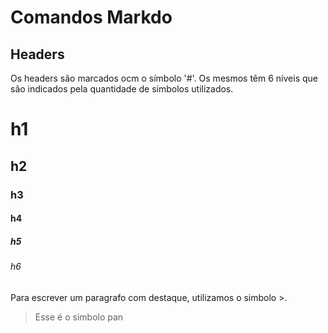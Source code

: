 # Comandos Markdo

## Headers

Os headers são marcados ocm o símbolo '#'. Os mesmos têm 6 níveis que são indicados pela quantidade de símbolos utilizados.

# h1

## h2

### h3

#### h4

##### h5

###### h6

Para escrever um paragrafo com destaque, utilizamos o simbolo >.

>Esse é o simbolo pan
